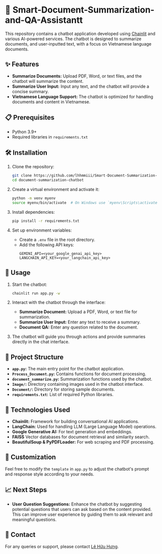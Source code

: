 # 📝 Smart-Document-Summarization-and-QA-Assistantt

This repository contains a chatbot application developed using [Chainlit](https://www.chainlit.io/) and various AI-powered services. The chatbot is designed to summarize documents, and user-inputted text, with a focus on Vietnamese language documents.

## ✨ Features

- **Summarize Documents:** Upload PDF, Word, or text files, and the chatbot will summarize the content.
- **Summarize User Input:** Input any text, and the chatbot will provide a concise summary.
- **Vietnamese Language Support:** The chatbot is optimized for handling documents and content in Vietnamese.

## 📋 Prerequisites

- Python 3.9+
- Required libraries in `requirements.txt`

## 🛠️ Installation

1. Clone the repository:
    ```bash
    git clone https://github.com/lhhmmiii/Smart-Document-Summarization-and-QA-Assistant.git
    cd document-summarization-chatbot
    ```

2. Create a virtual environment and activate it:
    ```bash
    python -m venv myenv
    source myenv/bin/activate  # On Windows use `myenv\Scripts\activate`
    ```

3. Install dependencies:
    ```bash
    pip install -r requirements.txt
    ```

4. Set up environment variables:
    - Create a `.env` file in the root directory.
    - Add the following API keys:
        ```plaintext
        GEMINI_API=<your_google_genai_api_key>
        LANGCHAIN_API_KEY=<your_langchain_api_key>
        ```

## 🚀 Usage

1. Start the chatbot:
    ```bash
    chainlit run app.py -w
    ```

2. Interact with the chatbot through the interface:
    - **Summarize Document:** Upload a PDF, Word, or text file for summarization.
    - **Summarize User Input:** Enter any text to receive a summary.
    - **Document QA:** Enter any question related to the document.

3. The chatbot will guide you through actions and provide summaries directly in the chat interface.

## 📁 Project Structure

- **`app.py`:** The main entry point for the chatbot application.
- **`Process_Document.py`:** Contains functions for document processing.
- **`document_summarize.py`:** Summarization functions used by the chatbot.
- **`Image/`:** Directory containing images used in the chatbot interface.
- **`Document/`:** Directory for storing sample documents.
- **`requirements.txt`:** List of required Python libraries.

## 🤖 Technologies Used

- **Chainlit:** Framework for building conversational AI applications.
- **LangChain:** Used for handling LLM (Large Language Model) operations.
- **Google Generative AI:** For text generation and embeddings.
- **FAISS** Vector databases for document retrieval and similarity search.
- **BeautifulSoup & PyPDFLoader:** For web scraping and PDF processing.

## 🎨 Customization

Feel free to modify the `template` in `app.py` to adjust the chatbot's prompt and response style according to your needs.

## 📈 Next Steps

- **User Question Suggestions:** Enhance the chatbot by suggesting potential questions that users can ask based on the content provided. This can improve user experience by guiding them to ask relevant and meaningful questions.

## 📧 Contact

For any queries or support, please contact [Lê Hữu Hưng](mailto:lehuuhung30023010@gmail.com).
